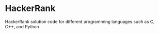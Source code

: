 # HackerRank
HackerRank solution code for different programming languages such as C, C++, and Python
